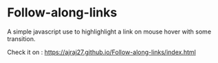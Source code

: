 # Follow-along-links
A simple javascript use to highlighlight a link on mouse hover with some transition.

Check it on : https://ajraj27.github.io/Follow-along-links/index.html
